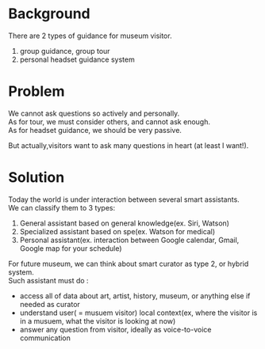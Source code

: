 # Background

There are 2 types of guidance for museum visitor.

1. group guidance, group tour
2. personal headset guidance system

# Problem

We cannot ask questions so actively and personally.  
As for tour, we must consider others, and cannot ask enough.  
As for headset guidance, we should be very passive.  

But actually,visitors want to ask many questions in heart (at least I want!).    

# Solution

Today the world is under interaction between several smart assistants.  
We can classify them to 3 types:  
 
1. General assistant based on general knowledge(ex. Siri, Watson)
2. Specialized assistant based on spe(ex. Watson for medical)
3. Personal assistant(ex. interaction between Google calendar, Gmail, Google map for your schedule)

For future museum, we can think about smart curator as type 2, or hybrid system.  
Such assistant must do :  

- access all of data about art, artist, history, museum, or anything else if needed as curator
- understand user( = musuem visitor) local context(ex, where the visitor is in a musuem, what the visitor is looking at now)
- answer any question from visitor, ideally as voice-to-voice communication


